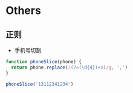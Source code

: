 # Others

## 正则

- 手机号切割

```js
function phoneSlice(phone) {
  return phone.replace(/(?=(\d{4})+$)/g, ',')
}

phoneSlice('13112341234')
```
